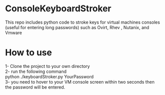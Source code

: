 # ConsoleKeyboardStroker
This repo includes python code to stroke keys for virtual machines consoles (useful for entering long passwords) such as Ovirt, Rhev , Nutanix, and Vmware
# How to use
1- Clone the project to your own directory <br />
2- run the following command <br />
   python ./keyboardStroker.py YourPassword <br />
3- you need to hover to your VM console screen within two seconds then the password will be entered.

